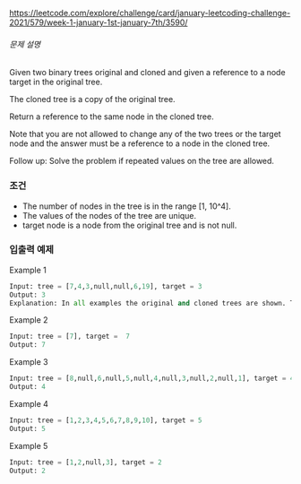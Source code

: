 https://leetcode.com/explore/challenge/card/january-leetcoding-challenge-2021/579/week-1-january-1st-january-7th/3590/



###### 문제 설명

Given two binary trees original and cloned and given a reference to a node target in the original tree.

The cloned tree is a copy of the original tree.

Return a reference to the same node in the cloned tree.

Note that you are not allowed to change any of the two trees or the target node and the answer must be a reference to a node in the cloned tree.

Follow up: Solve the problem if repeated values on the tree are allowed.

### 조건

- The number of nodes in the tree is in the range [1, 10^4].
- The values of the nodes of the tree are unique.
- target node is a node from the original tree and is not null.

### 입출력 예제

Example 1

```python
Input: tree = [7,4,3,null,null,6,19], target = 3
Output: 3
Explanation: In all examples the original and cloned trees are shown. The target node is a green node from the original tree. The answer is the yellow node from the cloned tree.
```

Example 2
```python
Input: tree = [7], target =  7
Output: 7
```

Example 3
```python
Input: tree = [8,null,6,null,5,null,4,null,3,null,2,null,1], target = 4
Output: 4
```

Example 4
```python
Input: tree = [1,2,3,4,5,6,7,8,9,10], target = 5
Output: 5
```

Example 5
```python
Input: tree = [1,2,null,3], target = 2
Output: 2
```